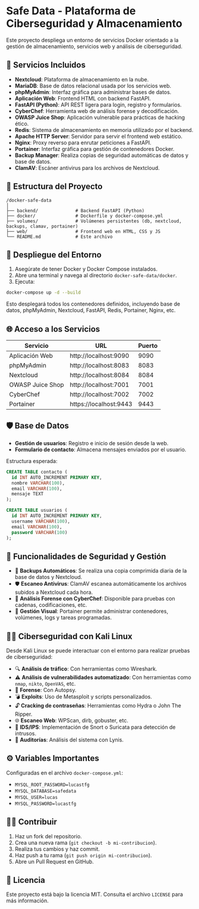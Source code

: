 # Safe Data - Plataforma de Ciberseguridad y Almacenamiento

Este proyecto despliega un entorno de servicios Docker orientado a la gestión de almacenamiento, servicios web y análisis de ciberseguridad.

## 🔧 Servicios Incluidos

- **Nextcloud**: Plataforma de almacenamiento en la nube.
- **MariaDB**: Base de datos relacional usada por los servicios web.
- **phpMyAdmin**: Interfaz gráfica para administrar bases de datos.
- **Aplicación Web**: Frontend HTML con backend FastAPI.
- **FastAPI (Python)**: API REST ligera para login, registro y formularios.
- **CyberChef**: Herramienta web de análisis forense y decodificación.
- **OWASP Juice Shop**: Aplicación vulnerable para prácticas de hacking ético.
- **Redis**: Sistema de almacenamiento en memoria utilizado por el backend.
- **Apache HTTP Server**: Servidor para servir el frontend web estático.
- **Nginx**: Proxy reverso para enrutar peticiones a FastAPI.
- **Portainer**: Interfaz gráfica para gestión de contenedores Docker.
- **Backup Manager**: Realiza copias de seguridad automáticas de datos y base de datos.
- **ClamAV**: Escáner antivirus para los archivos de Nextcloud.

## 📁 Estructura del Proyecto

```
/docker-safe-data
│
├── backend/              # Backend FastAPI (Python)
├── docker/               # Dockerfile y docker-compose.yml
├── volumes/              # Volúmenes persistentes (db, nextcloud, backups, clamav, portainer)
├── web/                  # Frontend web en HTML, CSS y JS
└── README.md             # Este archivo
```

## 🚀 Despliegue del Entorno

1. Asegúrate de tener Docker y Docker Compose instalados.
2. Abre una terminal y navega al directorio `docker-safe-data/docker`.
3. Ejecuta:

```bash
docker-compose up -d --build
```

Esto desplegará todos los contenedores definidos, incluyendo base de datos, phpMyAdmin, Nextcloud, FastAPI, Redis, Portainer, Nginx, etc.

## 🌐 Acceso a los Servicios

| Servicio         | URL                          | Puerto |
|------------------|-------------------------------|--------|
| Aplicación Web   | http://localhost:9090         | 9090   |
| phpMyAdmin       | http://localhost:8083         | 8083   |
| Nextcloud        | http://localhost:8084         | 8084   |
| OWASP Juice Shop | http://localhost:7001         | 7001   |
| CyberChef        | http://localhost:7002         | 7002   |
| Portainer        | https://localhost:9443        | 9443   |

## 🛡️ Base de Datos

- **Gestión de usuarios**: Registro e inicio de sesión desde la web.
- **Formulario de contacto**: Almacena mensajes enviados por el usuario.

Estructura esperada:

```sql
CREATE TABLE contacto (
  id INT AUTO_INCREMENT PRIMARY KEY,
  nombre VARCHAR(100),
  email VARCHAR(100),
  mensaje TEXT
);

CREATE TABLE usuarios (
  id INT AUTO_INCREMENT PRIMARY KEY,
  username VARCHAR(100),
  email VARCHAR(100),
  password VARCHAR(100)
);
```

## 🧠 Funcionalidades de Seguridad y Gestión

- 🔁 **Backups Automáticos**: Se realiza una copia comprimida diaria de la base de datos y Nextcloud.
- 🛡️ **Escaneo Antivirus**: ClamAV escanea automáticamente los archivos subidos a Nextcloud cada hora.
- 🧪 **Análisis Forense con CyberChef**: Disponible para pruebas con cadenas, codificaciones, etc.
- 🔧 **Gestión Visual**: Portainer permite administrar contenedores, volúmenes, logs y tareas programadas.

## 🐱‍💻 Ciberseguridad con Kali Linux

Desde Kali Linux se puede interactuar con el entorno para realizar pruebas de ciberseguridad:

- 🔍 **Análisis de tráfico**: Con herramientas como Wireshark.
- ⚠️ **Análisis de vulnerabilidades automatizado**: Con herramientas como `nmap`, `nikto`, `OpenVAS`, etc.
- 🧪 **Forense**: Con Autopsy.
- 💣 **Exploits**: Uso de Metasploit y scripts personalizados.
- 🔓 **Cracking de contraseñas**: Herramientas como Hydra o John The Ripper.
- 🌐 **Escaneo Web**: WPScan, dirb, gobuster, etc.
- 🚨 **IDS/IPS**: Implementación de Snort o Suricata para detección de intrusos.
- 🧾 **Auditorías**: Análisis del sistema con Lynis.

## ⚙️ Variables Importantes

Configuradas en el archivo `docker-compose.yml`:

- `MYSQL_ROOT_PASSWORD=lucastfg`
- `MYSQL_DATABASE=safedata`
- `MYSQL_USER=lucas`
- `MYSQL_PASSWORD=lucastfg`

## 👨‍💻 Contribuir

1. Haz un fork del repositorio.
2. Crea una nueva rama (`git checkout -b mi-contribucion`).
3. Realiza tus cambios y haz commit.
4. Haz push a tu rama (`git push origin mi-contribucion`).
5. Abre un Pull Request en GitHub.

## 📄 Licencia

Este proyecto está bajo la licencia MIT. Consulta el archivo `LICENSE` para más información.
